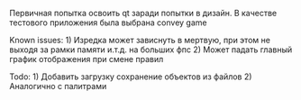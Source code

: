 Первичная попытка освоить qt заради попытки в дизайн. В качестве тестового приложения была выбрана convey game


Known issues:
    1) Изредка может зависнуть в мертвую, при этом не выходя за рамки памяти и.т.д. на больших фпс
    2) Может падать главный график отображения при смене правил

Todo:
    1) Добавить загрузку сохранение объектов из файлов
    2) Аналогично с палитрами
